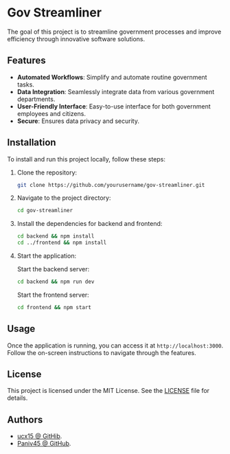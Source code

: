 # Gov Streamliner

The goal of this project is to streamline government processes and improve efficiency through innovative software solutions.

## Features

- **Automated Workflows**: Simplify and automate routine government tasks.
- **Data Integration**: Seamlessly integrate data from various government departments.
- **User-Friendly Interface**: Easy-to-use interface for both government employees and citizens.
- **Secure**: Ensures data privacy and security.

## Installation

To install and run this project locally, follow these steps:

1. Clone the repository:

    ```bash
    git clone https://github.com/yourusername/gov-streamliner.git
    ```

2. Navigate to the project directory:

    ```bash
    cd gov-streamliner
    ```

3. Install the dependencies for backend and frontend:

    ```bash
    cd backend && npm install
    cd ../frontend && npm install
    ```

4. Start the application:

    Start the backend server:

    ```bash
    cd backend && npm run dev
    ```

    Start the frontend server:

    ```bash
    cd frontend && npm start
    ```

## Usage

Once the application is running, you can access it at `http://localhost:3000`. Follow the on-screen instructions to navigate through the features.

## License

This project is licensed under the MIT License. See the [LICENSE](LICENSE) file for details.

## Authors

- [ucx15 @ GitHib](https://github.com/ucx15).
- [Paniv45 @ GitHub](https://github.com/Paniv45).
